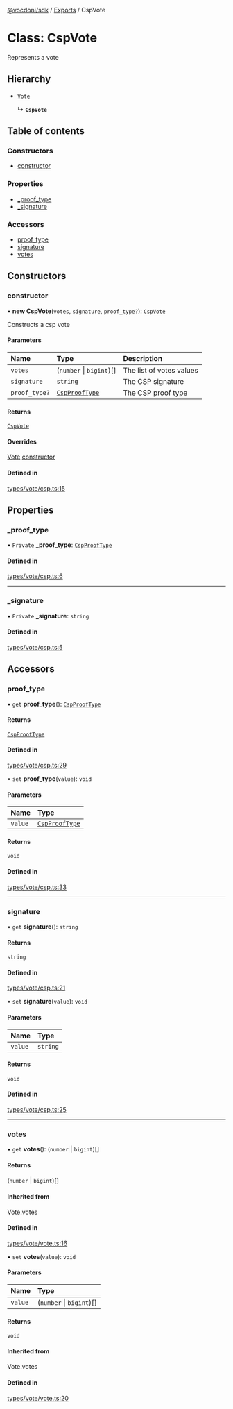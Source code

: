 [@vocdoni/sdk](/sdk) / [Exports](../modules) / CspVote

# Class: CspVote

Represents a vote

## Hierarchy

- [`Vote`](Vote)

  ↳ **`CspVote`**

## Table of contents

### Constructors

- [constructor](CspVote#constructor)

### Properties

- [\_proof\_type](CspVote.md#_proof_type)
- [\_signature](CspVote.md#_signature)

### Accessors

- [proof\_type](CspVote.md#proof_type)
- [signature](CspVote#signature)
- [votes](CspVote#votes)

## Constructors

### constructor

• **new CspVote**(`votes`, `signature`, `proof_type?`): [`CspVote`](CspVote)

Constructs a csp vote

#### Parameters

| Name | Type | Description |
| :------ | :------ | :------ |
| `votes` | (`number` \| `bigint`)[] | The list of votes values |
| `signature` | `string` | The CSP signature |
| `proof_type?` | [`CspProofType`](../enums/CspProofType) | The CSP proof type |

#### Returns

[`CspVote`](CspVote)

#### Overrides

[Vote](Vote.md).[constructor](Vote#constructor)

#### Defined in

[types/vote/csp.ts:15](https://github.com/vocdoni/vocdoni-sdk/blob/2244934/src/types/vote/csp.ts#L15)

## Properties

### \_proof\_type

• `Private` **\_proof\_type**: [`CspProofType`](../enums/CspProofType)

#### Defined in

[types/vote/csp.ts:6](https://github.com/vocdoni/vocdoni-sdk/blob/2244934/src/types/vote/csp.ts#L6)

___

### \_signature

• `Private` **\_signature**: `string`

#### Defined in

[types/vote/csp.ts:5](https://github.com/vocdoni/vocdoni-sdk/blob/2244934/src/types/vote/csp.ts#L5)

## Accessors

### proof\_type

• `get` **proof_type**(): [`CspProofType`](../enums/CspProofType)

#### Returns

[`CspProofType`](../enums/CspProofType)

#### Defined in

[types/vote/csp.ts:29](https://github.com/vocdoni/vocdoni-sdk/blob/2244934/src/types/vote/csp.ts#L29)

• `set` **proof_type**(`value`): `void`

#### Parameters

| Name | Type |
| :------ | :------ |
| `value` | [`CspProofType`](../enums/CspProofType) |

#### Returns

`void`

#### Defined in

[types/vote/csp.ts:33](https://github.com/vocdoni/vocdoni-sdk/blob/2244934/src/types/vote/csp.ts#L33)

___

### signature

• `get` **signature**(): `string`

#### Returns

`string`

#### Defined in

[types/vote/csp.ts:21](https://github.com/vocdoni/vocdoni-sdk/blob/2244934/src/types/vote/csp.ts#L21)

• `set` **signature**(`value`): `void`

#### Parameters

| Name | Type |
| :------ | :------ |
| `value` | `string` |

#### Returns

`void`

#### Defined in

[types/vote/csp.ts:25](https://github.com/vocdoni/vocdoni-sdk/blob/2244934/src/types/vote/csp.ts#L25)

___

### votes

• `get` **votes**(): (`number` \| `bigint`)[]

#### Returns

(`number` \| `bigint`)[]

#### Inherited from

Vote.votes

#### Defined in

[types/vote/vote.ts:16](https://github.com/vocdoni/vocdoni-sdk/blob/2244934/src/types/vote/vote.ts#L16)

• `set` **votes**(`value`): `void`

#### Parameters

| Name | Type |
| :------ | :------ |
| `value` | (`number` \| `bigint`)[] |

#### Returns

`void`

#### Inherited from

Vote.votes

#### Defined in

[types/vote/vote.ts:20](https://github.com/vocdoni/vocdoni-sdk/blob/2244934/src/types/vote/vote.ts#L20)
